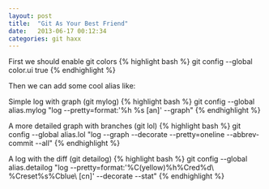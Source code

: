 ```yaml
---
layout: post
title:  "Git As Your Best Friend"
date:   2013-06-17 00:12:34
categories: git haxx
---
```

First we should enable git colors
{% highlight bash %}
  git config --global color.ui true
{% endhighlight %}

Then we can add some cool alias like:

Simple log with graph (git mylog)
{% highlight bash %}
  git config --global alias.mylog "log --pretty=format:'%h %s [an]' --graph"
{% endhighlight %}

A more detailed graph with branches (git lol)
{% highlight bash %}
    git config --global alias.lol "log --graph --decorate --pretty=oneline --abbrev-commit --all"
{% endhighlight %}

A log with the diff (git detailog)
{% highlight bash %}
    git config --global alias.detailog "log --pretty=format:'%C(yellow)%h%Cred%d\\ %Creset%s%Cblue\\ [cn]' --decorate --stat"
{% endhighlight %}
